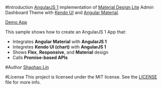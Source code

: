 #Introduction
[AngularJS 1](https://angularjs.org/) implementation of [Material Design Lite](http://www.getmdl.io/templates/index.html) Admin Dashboard Theme with [Kendo UI](http://www.telerik.com/kendo-ui) and [Angular Material](https://material.angularjs.org/latest/).

[Demo App](http://shaohaolin.github.io/Angular1-Kendo-Material/)

This sample shows how to create an AngularJS 1 App that:
* Integrates **Angular Material** with **AngularJS 1**
* Integretes **Kendo UI (chart)** with **AngularJS 1**
* Shows **Flex**, **Responsive**, and **Material** design
* Calls **Promise-based APIs**

#Author
[Shaohao Lin](https://ca.linkedin.com/in/shaohaolin)

#License
This project is licensed under the MIT license. See the [LICENSE](https://github.com/shaohaolin/Angular1-Kendo-Material/blob/master/LICENSE.txt) file for more info.
